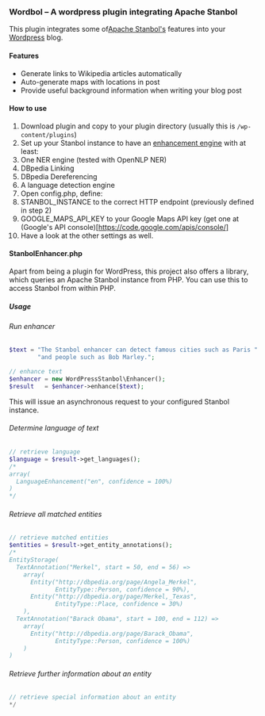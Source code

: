 ### Wordbol – A wordpress plugin integrating Apache Stanbol

This plugin integrates some of[Apache Stanbol's](https://stanbol.apache.org/) features into your [Wordpress](https://wordpress.org/) blog.

#### Features
* Generate links to Wikipedia articles automatically
* Auto-generate maps with locations in post
* Provide useful background information when writing your blog post

#### How to use
1. Download plugin and copy to your plugin directory (usually this is ```/wp-content/plugins```)
2. Set up your Stanbol instance to have an [enhancement engine](http://stanbol.apache.org/docs/0.9.0-incubating/enhancer/engines/) with at least:
  1. One NER engine (tested with OpenNLP NER)
  2. DBpedia Linking
  3. DBpedia Dereferencing
  4. A language detection engine
3. Open config.php, define:
  1. STANBOL_INSTANCE to the correct HTTP endpoint (previously defined in step 2)
  2. GOOGLE_MAPS_API_KEY to your Google Maps API key (get one at (Google's API console)[https://code.google.com/apis/console/]
  3. Have a look at the other settings as well.

#### StanbolEnhancer.php

Apart from being a plugin for WordPress, this project also offers a library, which queries an Apache Stanbol instance from PHP.
You can use this to access Stanbol from within PHP.

##### Usage
###### Run enhancer

```php
$text = "The Stanbol enhancer can detect famous cities such as Paris " +
        "and people such as Bob Marley.";

// enhance text
$enhancer = new WordPressStanbol\Enhancer();
$result   = $enhancer->enhance($text);
```

This will issue an asynchronous request to your configured Stanbol instance.

###### Determine language of text

```php
// retrieve language
$language = $result->get_languages();
/*
array(
  LanguageEnhancement("en", confidence = 100%)
)
*/
```

###### Retrieve all matched entities

```php
// retrieve matched entities
$entities = $result->get_entity_annotations();
/*
EntityStorage(
  TextAnnotation("Merkel", start = 50, end = 56) =>
    array(
      Entity("http://dbpedia.org/page/Angela_Merkel",
             EntityType::Person, confidence = 90%),
      Entity("http://dbpedia.org/page/Merkel,_Texas",
             EntityType::Place, confidence = 30%)
    ),
  TextAnnotation("Barack Obama", start = 100, end = 112) =>
    array(
      Entity("http://dbpedia.org/page/Barack_Obama",
             EntityType::Person, confidence = 100%)
    )
)
```

###### Retrieve further information about an entity

```php
// retrieve special information about an entity
*/
```